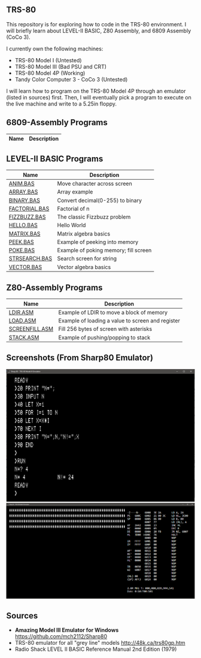 ## TRS-80
This repository is for exploring how to code in the TRS-80 environment.
I will briefly learn about LEVEL-II BASIC, Z80 Assembly, and 6809 Assembly (CoCo 3).


I currently own the following machines:
* TRS-80 Model I (Untested)
* TRS-80 Model III (Bad PSU and CRT)
* TRS-80 Model 4P (Working)
* Tandy Color Computer 3 - CoCo 3 (Untested)


I will learn how to program on the TRS-80 Model 4P through an emulator (listed in sources) first.
Then, I will eventually pick a program to execute on the live machine and write to a 5.25in floppy.


## 6809-Assembly Programs
| **Name**           | **Description** |
| ------------------ | --------------- |


## LEVEL-II BASIC Programs
| **Name**           | **Description** |
| ------------------ | --------------- |
| [ANIM.BAS](https://github.com/barrettotte/TRS-80/tree/master/LEVEL-II-BASIC/ANIM.BAS) | Move character across screen |
| [ARRAY.BAS](https://github.com/barrettotte/TRS-80/tree/master/LEVEL-II-BASIC/ARRAY.BAS) | Array example |
| [BINARY.BAS](https://github.com/barrettotte/TRS-80/tree/master/LEVEL-II-BASIC/BINARY.BAS) | Convert decimal(0-255) to binary |
| [FACTORIAL.BAS](https://github.com/barrettotte/TRS-80/tree/master/LEVEL-II-BASIC/FACTORIAL.BAS) | Factorial of n |
| [FIZZBUZZ.BAS](https://github.com/barrettotte/TRS-80/tree/master/LEVEL-II-BASIC/FIZZBUZZ.BAS) | The classic Fizzbuzz problem |
| [HELLO.BAS](https://github.com/barrettotte/TRS-80/tree/master/LEVEL-II-BASIC/HELLO.BAS) | Hello World |
| [MATRIX.BAS](https://github.com/barrettotte/TRS-80/tree/master/LEVEL-II-BASIC/MATRIX.BAS) | Matrix algebra basics |
| [PEEK.BAS](https://github.com/barrettotte/TRS-80/tree/master/LEVEL-II-BASIC/PEEK.BAS) | Example of peeking into memory |
| [POKE.BAS](https://github.com/barrettotte/TRS-80/tree/master/LEVEL-II-BASIC/POKE.BAS) | Example of poking memory; fill screen |
| [STRSEARCH.BAS](https://github.com/barrettotte/TRS-80/tree/master/LEVEL-II-BASIC/STRSEARCH.BAS) | Search screen for string |
| [VECTOR.BAS](https://github.com/barrettotte/TRS-80/tree/master/LEVEL-II-BASIC/VECTOR.BAS) | Vector algebra basics |


## Z80-Assembly Programs
| **Name**           | **Description** |
| ------------------ | --------------- |
| [LDIR.ASM](https://github.com/barrettotte/TRS-80/tree/master/Z80-ASSEMBLY/LDIR.ASM) | Example of LDIR to move a block of memory |
| [LOAD.ASM](https://github.com/barrettotte/TRS-80/tree/master/Z80-ASSEMBLY/LOAD.ASM) | Example of loading a value to screen and register |
| [SCREENFILL.ASM](https://github.com/barrettotte/TRS-80/tree/master/Z80-ASSEMBLY/SCREENFILL.ASM) | Fill 256 bytes of screen with asterisks |
| [STACK.ASM](https://github.com/barrettotte/TRS-80/tree/master/Z80-ASSEMBLY/STACK.ASM) | Example of pushing/popping to stack |

## Screenshots (From Sharp80 Emulator)
[![basic](https://github.com/barrettotte/TRS-80/blob/master/screenshots/BASIC.PNG)](https://github.com/barrettotte/TRS-80/blob/master/screenshots/BASIC.PNG)
[![z80](https://github.com/barrettotte/TRS-80/blob/master/screenshots/Z80.PNG)](https://github.com/barrettotte/TRS-80/blob/master/screenshots/Z80.PNG)

## Sources
* **Amazing Model III Emulator for Windows** https://github.com/mch2112/Sharp80
* TRS-80 emulator for all "grey line" models http://48k.ca/trs80gp.htm
* Radio Shack LEVEL II BASIC Reference Manual 2nd Edition (1979)

